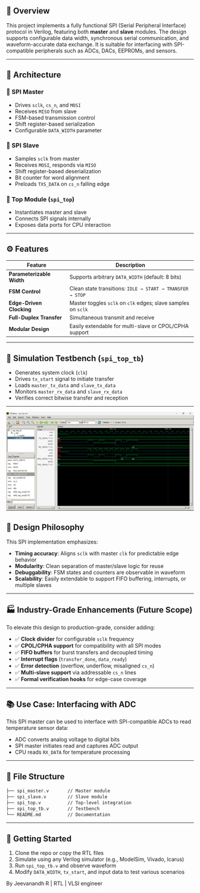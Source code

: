 ## 📌 Overview

This project implements a fully functional SPI (Serial Peripheral Interface) protocol in Verilog, featuring both **master** and **slave** modules. The design supports configurable data width, synchronous serial communication, and waveform-accurate data exchange. It is suitable for interfacing with SPI-compatible peripherals such as ADCs, DACs, EEPROMs, and sensors.

---

## 🧩 Architecture

### 🔷 SPI Master
- Drives `sclk`, `cs_n`, and `MOSI`
- Receives `MISO` from slave
- FSM-based transmission control
- Shift register-based serialization
- Configurable `DATA_WIDTH` parameter

### 🔷 SPI Slave
- Samples `sclk` from master
- Receives `MOSI`, responds via `MISO`
- Shift register-based deserialization
- Bit counter for word alignment
- Preloads `TXS_DATA` on `cs_n` falling edge

### 🔗 Top Module (`spi_top`)
- Instantiates master and slave
- Connects SPI signals internally
- Exposes data ports for CPU interaction

---

## ⚙️ Features

| Feature              | Description |
|----------------------|-------------|
| **Parameterizable Width** | Supports arbitrary `DATA_WIDTH` (default: 8 bits) |
| **FSM Control**      | Clean state transitions: `IDLE → START → TRANSFER → STOP` |
| **Edge-Driven Clocking** | Master toggles `sclk` on `clk` edges; slave samples on `sclk` |
| **Full-Duplex Transfer** | Simultaneous transmit and receive |
| **Modular Design**   | Easily extendable for multi-slave or CPOL/CPHA support |

---

## 🧪 Simulation Testbench (`spi_top_tb`)

- Generates system clock (`clk`)
- Drives `tx_start` signal to initiate transfer
- Loads `master_tx_data` and `slave_tx_data`
- Monitors `master_rx_data` and `slave_rx_data`
- Verifies correct bitwise transfer and reception

---
![SPI GTKWave Screenshot](/spi_waveform.png)

## 🧠 Design Philosophy

This SPI implementation emphasizes:
- **Timing accuracy**: Aligns `sclk` with master `clk` for predictable edge behavior
- **Modularity**: Clean separation of master/slave logic for reuse
- **Debuggability**: FSM states and counters are observable in waveform
- **Scalability**: Easily extendable to support FIFO buffering, interrupts, or multiple slaves

---

## 🏭 Industry-Grade Enhancements (Future Scope)

To elevate this design to production-grade, consider adding:
- ✅ **Clock divider** for configurable `sclk` frequency  
- ✅ **CPOL/CPHA support** for compatibility with all SPI modes  
- ✅ **FIFO buffers** for burst transfers and decoupled timing  
- ✅ **Interrupt flags** (`transfer_done`, `data_ready`)  
- ✅ **Error detection** (overflow, underflow, misaligned `cs_n`)  
- ✅ **Multi-slave support** via addressable `cs_n` lines  
- ✅ **Formal verification hooks** for edge-case coverage  

---

## 📚 Use Case: Interfacing with ADC

This SPI master can be used to interface with SPI-compatible ADCs to read temperature sensor data:
- ADC converts analog voltage to digital bits
- SPI master initiates read and captures ADC output
- CPU reads `RX_DATA` for temperature processing

---

## 📁 File Structure

```
├── spi_master.v       // Master module
├── spi_slave.v        // Slave module
├── spi_top.v          // Top-level integration
├── spi_top_tb.v       // Testbench
└── README.md          // Documentation
```

---

## 🚀 Getting Started

1. Clone the repo or copy the RTL files  
2. Simulate using any Verilog simulator (e.g., ModelSim, Vivado, Icarus)  
3. Run `spi_top_tb.v` and observe waveform  
4. Modify `DATA_WIDTH`, `tx_start`, and input data to test various scenarios  

By Jeevanandh R | RTL | VLSI engineer
